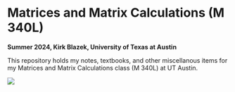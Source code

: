 # Matrices and Matrix Calculations (M 340L)
**Summer 2024, Kirk Blazek, University of Texas at Austin**

This repository holds my notes, textbooks, and other miscellanous items for my Matrices and Matrix Calculations class (M 340L) at UT Austin.

<image src="M340L.syllabus.pdf">
